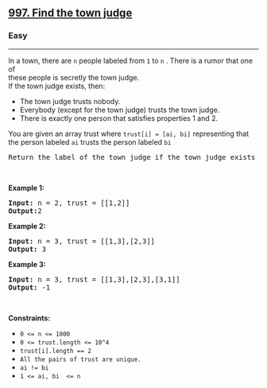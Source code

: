 <h2><a href="https://leetcode.com/problems/find-the-town-judge/">997. Find the town judge</a></h2><h3>Easy</h3><hr><div><p>In a town, there are <code>n</code> people labeled from  <code>1</code> to <code>n</code> . There is a rumor that one of <br> these people is secretly the town judge.<br> If the town judge exists, then:
<ul>
    <li>The town judge trusts nobody. </li>
    <li>Everybody (except for the town judge) trusts the town judge.</li>
    <li>There is exactly one person that satisfies properties 1 and 2.</li>
</ul> 
You are given an array trust where <code>trust[i] = [ai, bi]</code> representing that the person labeled <code>ai</code> trusts the person labeled <code>bi</code>
 </p>

<pre>Return the label of the town judge if the town judge exists and can be identified, or return -1 otherwise.
</pre>

<p>&nbsp;</p>
<p><strong>Example 1:</strong></p>

<pre><strong>Input:</strong> n = 2, trust = [[1,2]]
<strong>Output:</strong>2
</pre>

<p><strong>Example 2:</strong></p>

<pre><strong>Input:</strong> n = 3, trust = [[1,3],[2,3]]
<strong>Output:</strong> 3
</pre>

<p><strong>Example 3:</strong></p>

<pre><strong>Input:</strong> n = 3, trust = [[1,3],[2,3],[3,1]]
<strong>Output:</strong> -1
</pre>

<p>&nbsp;</p>
<p><strong>Constraints:</strong></p>

<ul>
	<li><code>0 &lt;= n &lt;= 1000</code></li>
  <li><code>0 &lt;= trust.length &lt;= 10^4</code></li>
  <li><code>trust[i].length == 2</code></li>
  <li><code>All the pairs of trust are unique.</code></li>
  <li><code>ai != bi</code></li>
  <li><code>1 &lt;= ai, bi  &lt;= n</code></li>
</ul>
</div>
